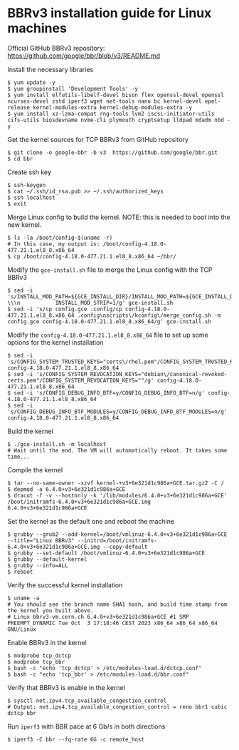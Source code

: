 # BBRv3 installation guide for Linux machines

Official GitHub BBRv3 repository: https://github.com/google/bbr/blob/v3/README.md

Install the necessary libraries
```
$ yum update -y
$ yum groupinstall 'Development Tools' -y
$ yum install elfutils-libelf-devel bison flex openssl-devel openssl ncurses-devel zstd iperf3 wget net-tools nano bc kernel-devel epel-release kernel-modules-extra kernel-debug-modules-extra -y
$ yum install xz-lzma-compat rng-tools lvm2 iscsi-initiator-utils cifs-utils biosdevname nvme-cli plymouth cryptsetup lldpad mdadm nbd -y
```

Get the kernel sources for TCP BBRv3 from GitHub repository
```
$ git clone -o google-bbr -b v3  https://github.com/google/bbr.git
$ cd bbr
```

Create ssh key
```
$ ssh-keygen
$ cat ~/.ssh/id_rsa.pub >> ~/.ssh/authorized_keys
$ ssh localhost
$ exit
```

Merge Linux config to build the kernel. NOTE: this is needed to boot into the new kernel.
```
$ ls -la /boot/config-$(uname -r)
# In this case, my output is: /boot/config-4.18.0-477.21.1.el8_8.x86_64
$ cp /boot/config-4.18.0-477.21.1.el8_8.x86_64 ~/bbr/
```

Modify the `gce-install.sh` file to merge the Linux config with the TCP BBRv3
```
$ sed -i 's/INSTALL_MOD_PATH=${GCE_INSTALL_DIR}/INSTALL_MOD_PATH=${GCE_INSTALL_DIR} \\\n           INSTALL_MOD_STRIP=1/g' gce-install.sh
$ sed -i 's/cp config.gce .config/cp config-4.18.0-477.21.1.el8_8.x86_64 .config\nscripts\/kconfig\/merge_config.sh -m config.gce config-4.18.0-477.21.1.el8_8.x86_64/g' gce-install.sh
```

Modify the `config-4.18.0-477.21.1.el8_8.x86_64` file to set up some options for the kernel installation
```
$ sed -i 's/CONFIG_SYSTEM_TRUSTED_KEYS="certs\/rhel.pem"/CONFIG_SYSTEM_TRUSTED_KEYS=""/g' config-4.18.0-477.21.1.el8_8.x86_64
$ sed -i 's/CONFIG_SYSTEM_REVOCATION_KEYS="debian\/canonical-revoked-certs.pem"/CONFIG_SYSTEM_REVOCATION_KEYS=""/g' config-4.18.0-477.21.1.el8_8.x86_64
$ sed -i 's/CONFIG_DEBUG_INFO_BTF=y/CONFIG_DEBUG_INFO_BTF=n/g' config-4.18.0-477.21.1.el8_8.x86_64
$ sed -i 's/CONFIG_DEBUG_INFO_BTF_MODULES=y/CONFIG_DEBUG_INFO_BTF_MODULES=n/g' config-4.18.0-477.21.1.el8_8.x86_64
```

Build the kernel
```
$ ./gce-install.sh -m localhost
# Wait until the end. The VM will automatically reboot. It takes some time...
```

Compile the kernel
```
$ tar --no-same-owner -xzvf kernel-+v3+6e321d1c986a+GCE.tar.gz2 -C /
$ depmod -a 6.4.0+v3+6e321d1c986a+GCE
$ dracut -f -v --hostonly -k '/lib/modules/6.4.0+v3+6e321d1c986a+GCE' /boot/initramfs-6.4.0+v3+6e321d1c986a+GCE.img 6.4.0+v3+6e321d1c986a+GCE
```

Set the kernel as the default one and reboot the machine
```
$ grubby --grub2 --add-kernel=/boot/vmlinuz-6.4.0+v3+6e321d1c986a+GCE --title="Linux BBRv3" --initrd=/boot/initramfs-6.4.0+v3+6e321d1c986a+GCE.img --copy-default
$ grubby --set-default /boot/vmlinuz-6.4.0+v3+6e321d1c986a+GCE
$ grubby --default-kernel
$ grubby --info=ALL
$ reboot
```

Verify the successful kernel installation
```
$ uname -a
# You should see the branch name SHA1 hash, and build time stamp from the kernel you built above.
# Linux bbrv3-vm.cern.ch 6.4.0+v3+6e321d1c986a+GCE #1 SMP PREEMPT_DYNAMIC Tue Oct  3 17:18:46 CEST 2023 x86_64 x86_64 x86_64 GNU/Linux
```

Enable BBRv3 in the kernel
```
$ modprobe tcp_dctcp
$ modprobe tcp_bbr
$ bash -c "echo 'tcp_dctcp' > /etc/modules-load.d/dctcp.conf"
$ bash -c "echo 'tcp_bbr' > /etc/modules-load.d/bbr.conf"
```

Verify that BBRv3 is enable in the kernel
```
$ sysctl net.ipv4.tcp_available_congestion_control
# Output: net.ipv4.tcp_available_congestion_control = reno bbr1 cubic dctcp bbr
```

Run `iperf3` with BBR pace at 6 Gb/s in both directions
```
$ iperf3 -C bbr --fq-rate 6G -c remote_host
```
